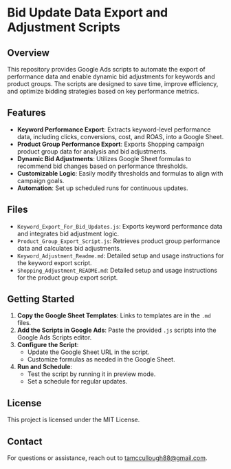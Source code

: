 # Bid Update Data Export and Adjustment Scripts

## Overview

This repository provides Google Ads scripts to automate the export of performance data and enable dynamic bid adjustments for keywords and product groups. The scripts are designed to save time, improve efficiency, and optimize bidding strategies based on key performance metrics.

## Features

- **Keyword Performance Export**: Extracts keyword-level performance data, including clicks, conversions, cost, and ROAS, into a Google Sheet.
- **Product Group Performance Export**: Exports Shopping campaign product group data for analysis and bid adjustments.
- **Dynamic Bid Adjustments**: Utilizes Google Sheet formulas to recommend bid changes based on performance thresholds.
- **Customizable Logic**: Easily modify thresholds and formulas to align with campaign goals.
- **Automation**: Set up scheduled runs for continuous updates.

## Files

- `Keyword_Export_For_Bid_Updates.js`: Exports keyword performance data and integrates bid adjustment logic.
- `Product_Group_Export_Script.js`: Retrieves product group performance data and calculates bid adjustments.
- `Keyword_Adjustment_Readme.md`: Detailed setup and usage instructions for the keyword export script.
- `Shopping_Adjustment_README.md`: Detailed setup and usage instructions for the product group export script.

## Getting Started

1. **Copy the Google Sheet Templates**: Links to templates are in the `.md` files.
2. **Add the Scripts in Google Ads**: Paste the provided `.js` scripts into the Google Ads Scripts editor.
3. **Configure the Script**:
   - Update the Google Sheet URL in the script.
   - Customize formulas as needed in the Google Sheet.
4. **Run and Schedule**:
   - Test the script by running it in preview mode.
   - Set a schedule for regular updates.

## License

This project is licensed under the MIT License.

## Contact

For questions or assistance, reach out to [tamccullough88@gmail.com](mailto:tamccullough88@gmail.com).
